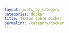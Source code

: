 ```yaml
---
layout: posts_by_category
categories: docker
title: Textos sobre docker
permalink: /category/docker
---
```

